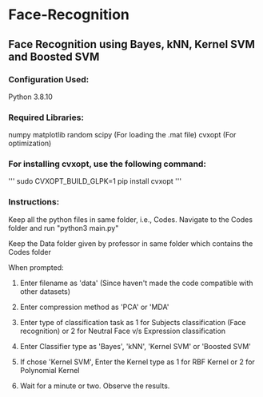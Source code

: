 # Face-Recognition
## Face Recognition using Bayes, kNN, Kernel SVM and Boosted SVM 


### Configuration Used:
Python 3.8.10

### Required Libraries:

numpy
matplotlib
random
scipy (For loading the .mat file)
cvxopt (For optimization)

### For installing cvxopt, use the following command:
'''
sudo CVXOPT_BUILD_GLPK=1 pip install cvxopt
'''
### Instructions:

Keep all the python files in same folder, i.e., Codes.
Navigate to the Codes folder and run "python3 main.py"

Keep the Data folder given by professor in same folder which contains the Codes folder

When prompted:
1) Enter filename as 'data' (Since haven't made the code compatible with other datasets)

2) Enter compression method as 'PCA' or 'MDA'

3) Enter type of classification task as 1 for Subjects classification (Face recognition) 
   or 2 for Neutral Face v/s Expression classification

4) Enter Classifier type as 'Bayes', 'kNN', 'Kernel SVM' or 'Boosted SVM'

5) If chose 'Kernel SVM', Enter the Kernel type as 1 for RBF Kernel or 2 for Polynomial Kernel

6) Wait for a minute or two. Observe the results.
